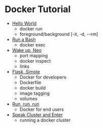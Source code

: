 # Docker Tutorial

* [Hello World](hello_world/README.md)
  * docker run
  * foreground/background [-it, -d, --rm]
* [Run a Bash](bash/README.md)
  * docker exec
* [Wake up, Neo](neo/README.md)
  * port mapping
  * docker inspect
  * links
* [Flask, Simple](flask_simple/README.md)
  * Docker for developers
  * Dockerfile
  * docker build
  * image tagging
  * volumes
* [Run, run, run](runrunrun/README.md)
  * Docker for end users
* [Speak Cluster and Enter](cassandracluster/README.md)
  * running a docker cluster


